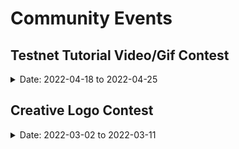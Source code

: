 # Community Events

## Testnet Tutorial Video/Gif Contest

<details>
<summary>Date: 2022-04-18 to 2022-04-25</summary>

**Skills Required:** *Graphics*

**Experience:** *Novice* 

Umeemania is here and the community is buzzing! To onboard as many Umee users as possible, we want to make sure we have plenty of educational materials available. 

This will be possible with not only the Umee core team’s available tutorials and guides, but tutorials and guides made by you! What do you think is missing? What could be explained better? Create your own Umeemania guide and share it with the community!

**TL; DR**

Create a testnet tutorial video or extended gif that **showcases how to do one (or more) tasks/requirements for Umeemania**. Share it on Twitter using **#MyUmeeTutorial** and tagging **[@Umee_CrossChain](https://twitter.com/Umee_CrossChain)** by April 25, 2022 @ 15:00 UTC for a chance to win Umee tokens!

**Details**

We’ve seen the community rally around Umeemania and excitedly try out our native lending module. But, for Umee to reach as many as possible, we need your help to inform the broader community what they’re missing out on!

We want you to provide insight and guidance about the current testnet to potential and existing community members by creating testnet tutorial video or extended gif that **showcases how to do one (or more) tasks/requirements of Umeemania**. You can create guides/tutorials that feature yourself on camera, screen recording with voice over, screen recording with overlaid text, or a mixture of them all. Here are some ideas to create your tutorials on: 

- How to best increase TVL 
- How to procure testnet tokens 
- How to switch from main networks to test networks in wallets 
- Testnet Web App User Flow
- How to perform an IBC transfer 
- How to borrow assets
- How to lend assets 
- And anything else you think users need to know!  

**Winners will be selected by the Umee team based on:**
- Clarity
- Conciseness
- Easiness to Follow 
- Accuracy
- Quality
- Popularity (likes, comments, retweets)

*Hint: to get more exposure on your submission you can share it in the [#education](https://discord.gg/umee) channel on the Umee Discord server.*

**How To Enter**
- Create a testnet tutorial video or extended gif that showcases how to do one (or more) tasks/requirements of Umeemania
- Share the testnet tutorial video/gif on Twitter and tag **[@Umee_CrossChain](https://twitter.com/Umee_CrossChain)** in the post with **#MyUmeeTutorial** by April 25, 2022 @ 15:00 UTC

**Resources**
- [Testnet Web App](http://testnet.umee.cc)
- [Website](https://www.umee.cc/)
- [Docs](https://docs.umee.cc/umee/)
- [Discord](https://discord.gg/umee) 
- [Twitter](https://twitter.com/Umee_CrossChain)

**Rewards**
- Top submission will win 1,000 UMEE
- 5 runner-ups will win 500 UMEE each

*Winners will be announced on Twitter, and given instructions on how to receive their rewards. Rewards will be sent after April 25, 2022.*

**Rules**
- Participants must be following **[@Umee_CrossChain](https://twitter.com/Umee_CrossChain)** to win
- Entries **must** tag **[@Umee_CrossChain](https://twitter.com/Umee_CrossChain)** and use **#MyUmeeTutorial** and be shared before April 25, 2022 at 15:00 UTC in order to be considered valid
- Submissions **must** use **#MyUmeeTutorial** in tweet  
- Participants are welcome to submit as many entries as they’d like, as long as they are all original
- The level of engagement (likes, comments, retweets) a submission has will be taken into consideration by judges, so be sure to share your post with friends
- Winners will be selected by *April 28, 2022* at the Umee team’s discretion

**Good luck!**
  
</details>

## Creative Logo Contest

<details>
<summary>Date: 2022-03-02 to 2022-03-11</summary>

**Skills Required:** *Creativity*

**Experience:** *Beginner* 

In honor of Umee’s rebranding, we invite you to participate in Umee’s Creative Logo Contest! Get to know our new logo, colors, and of course Adora, our new mascot. Let’s get into the details and see who can create something cool. 😎

**TL; DR**

Recreate the new Umee logo in your own style and share it on Twitter using **#MyUmeeLogo** and tagging **[@Umee_CrossChain](https://twitter.com/Umee_CrossChain)** by March 11, 2022 @ 15:00 UTC for a chance to win Umee tokens!

**Details**

Creativity is key! The more out of the box, the better! As long as your submission(s) involves a creative twist on the new Umee logo, you will be eligible to win. Here are some ideas of different mediums you can recreate the Umee logo in:
- Drawings
- Pantings
- Grahic Design/Photoshop  
- Collages (Digital or handmade)
- Woodwork
- Baked Goods
- ASCII Art
- Resin Art
- And anything else you can think of! 

**Winners will be selected by the Umee team based on:**
- Creativity
- Quality
- Popularity (likes, comments, retweets)

*Hint: to get more exposure on your submission you can share it in the [#designers](https://discord.gg/umee) channel on the Umee Discord server.*

Still want to participate but don’t think of yourself as a creative? Not to worry! You’re still eligible to win UMEE rewards by retweeting this [tweet](https://twitter.com/Umee_CrossChain/status/1499067194340167680?s=20&t=xldgypQozqj2BKcDgE61lw).

**How To Enter**
- Recreate the Umee logo in your own style
- Share an image/gif/video of your creation on Twitter and tag **[@Umee_CrossChain](https://twitter.com/Umee_CrossChain)** in the post with **#MyUmeeLogo** by March 11 @ 15:00 UTC

**Resources**
- [Branding assets](https://drive.google.com/drive/folders/1A9G2HM5RAka4FLGyVvRC4NeazpAYBh7Z?usp=sharing)
- [Website](https://umee.cc/)
- [Web App](https://app.umee.cc/#/)

**Rewards**
- 1st Place - 2,000 UMEE
- 2nd Place - 1,500 UMEE
- 3rd Place - 1,000 UMEE
- 10 random people who retweet the original post will receive 250 UMEE each

*Winners will be announced on Twitter, and given instructions on how to receive their rewards. Rewards will be claimable on March 16th, 2022.*

**Rules**
- Participants must be following **[@Umee_CrossChain](https://twitter.com/Umee_CrossChain)** to win
- Entries must tag **[@Umee_CrossChain](https://twitter.com/Umee_CrossChain)** and use **#MyUmeeLogo** and be shared before March 11 @ 15:00 UTC in order to be considered valid
- Participants are welcome to submit as many entries as they’d like, as long as they are all original
- The level of engagement (likes, comments, retweets) a submission has will be taken into consideration by judges, so be sure to share your post with friends
- Winners will be selected by March 16th, 2022 at the Umee team’s discretion

**Good luck!**
  
</details>
